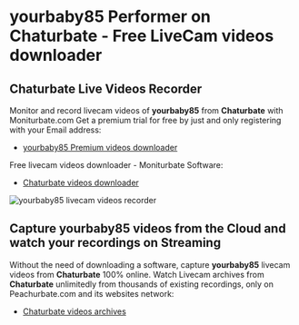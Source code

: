 # yourbaby85 Performer on Chaturbate - Free LiveCam videos downloader

## Chaturbate Live Videos Recorder

Monitor and record livecam videos of **yourbaby85** from **Chaturbate** with Moniturbate.com
Get a premium trial for free by just and only registering with your Email address:
* [yourbaby85 Premium videos downloader](https://moniturbate.com/request-demo-licence-key.html)

Free livecam videos downloader - Moniturbate Software:
* [Chaturbate videos downloader](https://moniturbate.com/moniturbate-download-software.html)

![yourbaby85 livecam videos recorder](https://peachurnet.com/templates/moniturbate-software.png)


## Capture yourbaby85 videos from the Cloud and watch your recordings on Streaming

Without the need of downloading a software, capture **yourbaby85** livecam videos from **Chaturbate** 100% online.
Watch Livecam archives from **Chaturbate** unlimitedly from thousands of existing recordings, only on Peachurbate.com and its websites network:
* [Chaturbate videos archives](https://peachurnet.com/)